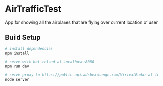 # AirTrafficTest
App for showing all the airplanes that are flying over current location of user

## Build Setup

``` bash
# install dependencies
npm install

# serve with hot reload at localhost:8080
npm run dev

# serve proxy to https://public-api.adsbexchange.com/VirtualRadar at localhost:3000
node server
```